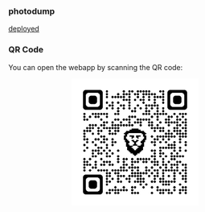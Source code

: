### photodump

[deployed](https://photodump-51e37.web.app)


### QR Code
You can open the webapp by scanning the QR code:


<p align="center">
<img src="/qrcode_photodump-51e37.web.app.png" alt="code" width="50%"/>
</p>
